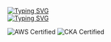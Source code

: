 [![Typing SVG](https://readme-typing-svg.demolab.com?font=Fira+Code&size=21&pause=500&color=185570&vCenter=true&repeat=false&width=435&lines=Hi%2C+I%E2%80%99m+Mo+)](https://github.com/OpsMo/OpsMo) \
[![Typing SVG](https://readme-typing-svg.demolab.com?font=Fira+Code&size=21&pause=500&color=185570&vCenter=true&repeat=false&width=435&lines=Hi%2C+I%E2%80%99m+Mo+;Platform+DevOps++Engineer)](https://github.com/OpsMo/OpsMo)



![AWS Certified](https://img.shields.io/badge/AWS-Certified-orange)
![CKA Certified](https://img.shields.io/badge/Kubernetes-CKA-blue)
<!--
**OpsMo/OpsMo** is a ✨ _special_ ✨ repository because its `README.md` (this file) appears on your GitHub profile.

Here are some ideas to get you started:

- 🔭 I’m currently working on ...
- 🌱 I’m currently learning ...
- 👯 I’m looking to collaborate on ...
- 🤔 I’m looking for help with ...
- 💬 Ask me about ...
- 📫 How to reach me: ...
- 😄 Pronouns: He/Him
- ⚡ Fun fact: ...
-->
